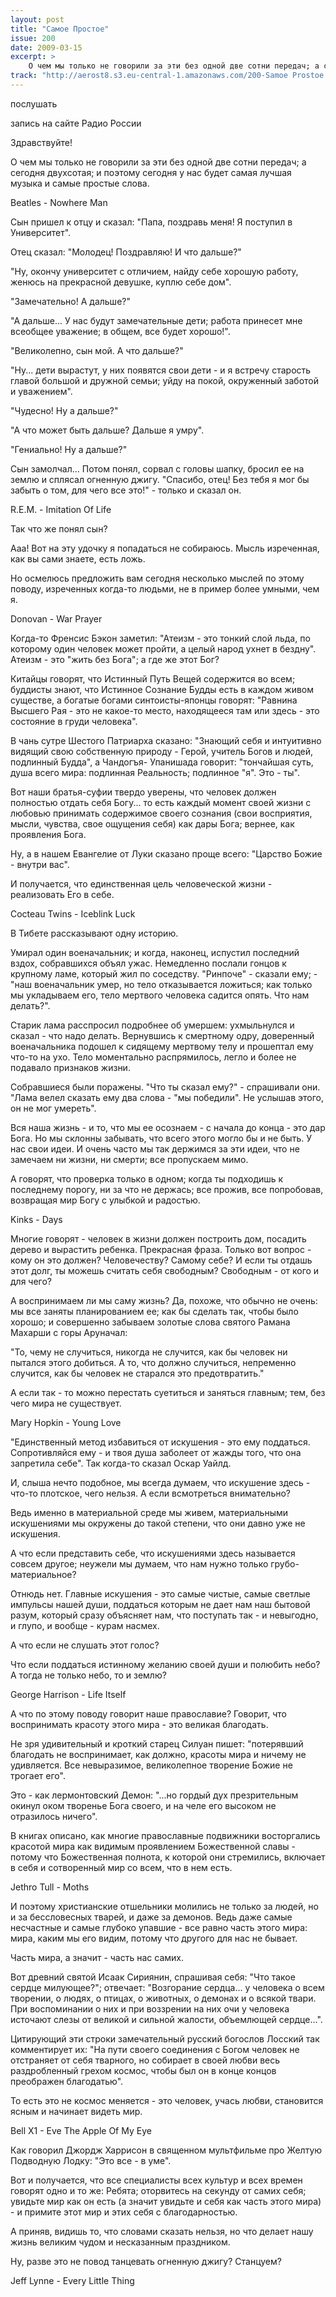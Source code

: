 ```yaml
---
layout: post
title: "Самое Простое"
issue: 200
date: 2009-03-15
excerpt: >
    О чем мы только не говорили за эти без одной две сотни передач; а сегодня двухсотая; и поэтому сегодня у нас будет самая лучшая музыка и самые простые слова.
track: "http://aerost8.s3.eu-central-1.amazonaws.com/200-Samoe Prostoe.mp3"
---
```


послушать

запись на сайте Радио России

Здравствуйте!

О чем мы только не говорили за эти без одной две сотни передач; а сегодня двухсотая; и поэтому сегодня у нас будет самая лучшая музыка и самые простые слова.

Beatles - Nowhere Man

Сын пришел к отцу и сказал: "Папа, поздравь меня! Я поступил в Университет".

Отец сказал: "Молодец! Поздравляю! И что дальше?"

"Ну, окончу университет с отличием, найду себе хорошую работу, женюсь на прекрасной девушке, куплю себе дом".

"Замечательно! А дальше?"

"А дальше... У нас будут замечательные дети; работа принесет мне всеобщее уважение; в общем, все будет хорошо!".

"Великолепно, сын мой. А что дальше?"

"Ну... дети вырастут, у них появятся свои дети - и я встречу старость главой большой и дружной семьи; уйду на покой, окруженный заботой и уважением".

"Чудесно! Ну а дальше?"

"А что может быть дальше? Дальше я умру".

"Гениально! Ну а дальше?"

Сын замолчал... Потом понял, сорвал с головы шапку, бросил ее на землю и сплясал огненную джигу. "Спасибо, отец! Без тебя я мог бы забыть о том, для чего все это!" - только и сказал он.

R.E.M. - Imitation Of Life

Так что же понял сын?

Ааа! Вот на эту удочку я попадаться не собираюсь. Мысль изреченная, как вы сами знаете, есть ложь.

Но осмелюсь предложить вам сегодня несколько мыслей по этому поводу, изреченных когда-то людьми, не в пример более умными, чем я.

Donovan - War Prayer

Когда-то Френсис Бэкон заметил: "Атеизм - это тонкий слой льда, по которому один человек может пройти, а целый народ ухнет в бездну". Атеизм - это "жить без Бога"; а где же этот Бог?

Китайцы говорят, что Истинный Путь Вещей содержится во всем; буддисты знают, что Истинное Сознание Будды есть в каждом живом существе, а богатые богами синтоисты-японцы говорят: "Равнина Высшего Рая - это не какое-то место, находящееся там или здесь - это состояние в груди человека".

В чань сутре Шестого Патриарха сказано: "Знающий себя и интуитивно видящий свою собственную природу - Герой, учитель Богов и людей, подлинный Будда", а Чандогъя- Упанишада говорит: "тончайшая суть, душа всего мира: подлинная Реальность; подлинное "я". Это - ты".

Вот наши братья-суфии твердо уверены, что человек должен полностью отдать себя Богу... то есть каждый момент своей жизни с любовью принимать содержимое своего сознания (свои восприятия, мысли, чувства, свое ощущения себя) как дары Бога; вернее, как проявления Бога.

Ну, а в нашем Евангелие от Луки сказано проще всего: "Царство Божие - внутри вас".

И получается, что единственная цель человеческой жизни - реализовать Его в себе.

Cocteau Twins - Iceblink Luck

В Тибете рассказывают одну историю.

Умирал один военачальник; и когда, наконец, испустил последний вздох, собравшихся объял ужас. Немедленно послали гонцов к крупному ламе, который жил по соседству. "Ринпоче" - сказали ему; -"наш военачальник умер, но тело отказывается ложиться; как только мы укладываем его, тело мертвого человека садится опять. Что нам делать?".

Старик лама расспросил подробнее об умершем: ухмыльнулся и сказал - что надо делать. Вернувшись к смертному одру, доверенный военачальника подошел к сидящему мертвому телу и прошептал ему что-то на ухо. Тело моментально распрямилось, легло и более не подавало признаков жизни.

Собравшиеся были поражены. "Что ты сказал ему?" - спрашивали они. "Лама велел сказать ему два слова - "мы победили". Не услышав этого, он не мог умереть".

Вся наша жизнь - и то, что мы ее осознаем - с начала до конца - это дар Бога. Но мы склонны забывать, что всего этого могло бы и не быть. У нас свои идеи. И очень часто мы так держимся за эти идеи, что не замечаем ни жизни, ни смерти; все пропускаем мимо.

А говорят, что проверка только в одном; когда ты подходишь к последнему порогу, ни за что не держась; все прожив, все попробовав, возвращая мир Богу с улыбкой и радостью.

Kinks - Days

Многие говорят - человек в жизни должен построить дом, посадить дерево и вырастить ребенка. Прекрасная фраза. Только вот вопрос - кому он это должен? Человечеству? Самому себе? И если ты отдашь этот долг, ты можешь считать себя свободным? Свободным - от кого и для чего?

А воспринимаем ли мы саму жизнь? Да, похоже, что обычно не очень: мы все заняты планированием ее; как бы сделать так, чтобы было хорошо; и совершенно забываем золотые слова святого Рамана Махарши с горы Аруначал:

"То, чему не случиться, никогда не случится, как бы человек ни пытался этого добиться. А то, что должно случиться, непременно случится, как бы человек не старался это предотвратить."

А если так - то можно перестать суетиться и заняться главным; тем, без чего мира не существует.

Mary Hopkin - Young Love

"Единственный метод избавиться от искушения - это ему поддаться. Сопротивляйся ему - и твоя душа заболеет от жажды того, что она запретила себе". Так когда-то сказал Оскар Уайлд.

И, слыша нечто подобное, мы всегда думаем, что искушение здесь - что-то плотское, чего нельзя. А если всмотреться внимательно?

Ведь именно в материальной среде мы живем, материальными искушениями мы окружены до такой степени, что они давно уже не искушения.

А что если представить себе, что искушениями здесь называется совсем другое; неужели мы думаем, что нам нужно только грубо-материальное?

Отнюдь нет. Главные искушения - это самые чистые, самые светлые импульсы нашей души, поддаться которым не дает нам наш бытовой разум, который сразу объясняет нам, что поступать так - и невыгодно, и глупо, и вообще - курам насмех.

А что если не слушать этот голос?

Что если поддаться истинному желанию своей души и полюбить небо? А тогда не только небо, то и землю?

George Harrison - Life Itself

А что по этому поводу говорит наше православие? Говорит, что воспринимать красоту этого мира - это великая благодать.

Не зря удивительный и кроткий старец Силуан пишет: "потерявший благодать не воспринимает, как должно, красоты мира и ничему не удивляется. Все невыразимое, великолепное творение Божие не трогает его".

Это - как лермонтовский Демон: "...но гордый дух презрительным окинул оком творенье Бога своего, и на челе его высоком не отразилось ничего".

В книгах описано, как многие православные подвижники восторгались красотой мира как видимым проявлением Божественной славы - потому что Божественная полнота, к которой они стремились, включает в себя и сотворенный мир со всем, что в нем есть.

Jethro Tull - Moths

И поэтому христианские отшельники молились не только за людей, но и за бессловесных тварей, и даже за демонов. Ведь даже самые несчастные и самые глубоко упавшие - все равно часть этого мира: мира, каким мы его видим, потому что другого для нас не бывает.

Часть мира, а значит - часть нас самих.

Вот древний святой Исаак Сириянин, спрашивая себя: "Что такое сердце милующее?"; отвечает: "Возгорание сердца... у человека о всем творении, о людях, о птицах, о животных, о демонах и о всякой твари. При воспоминании о них и при воззрении на них очи у человека источают слезы от великой и сильной жалости, объемлющей сердце...".

Цитирующий эти строки замечательный русский богослов Лосский так комментирует их: "На пути своего соединения с Богом человек не отстраняет от себя тварного, но собирает в своей любви весь раздробленный грехом космос, чтобы был он в конце концов преображен благодатью".

То есть это не космос меняется - это человек, учась любви, становится ясным и начинает видеть мир.

Bell X1 - Eve The Apple Of My Eye

Как говорил Джордж Харрисон в священном мультфильме про Желтую Подводную Лодку: "Это все - в уме".

Вот и получается, что все специалисты всех культур и всех времен говорят одно и то же: Ребята; оторвитесь на секунду от самих себя; увидьте мир как он есть (а значит увидьте и себя как часть этого мира) - и примите этот мир и этих себя с благодарностью.

А приняв, видишь то, что словами сказать нельзя, но что делает нашу жизнь великим чудом и несказанным праздником.

Ну, разве это не повод танцевать огненную джигу? Станцуем?

Jeff Lynne - Every Little Thing
